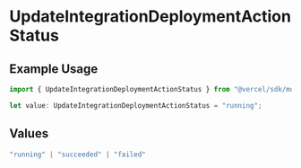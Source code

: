 # UpdateIntegrationDeploymentActionStatus

## Example Usage

```typescript
import { UpdateIntegrationDeploymentActionStatus } from "@vercel/sdk/models/updateintegrationdeploymentactionop.js";

let value: UpdateIntegrationDeploymentActionStatus = "running";
```

## Values

```typescript
"running" | "succeeded" | "failed"
```